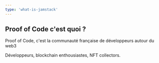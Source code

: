 ```yaml
---
type: 'what-is-jamstack'
---
```


## Proof of Code c'est quoi ?

Proof of Code, c'est la communauté française de développeurs autour du web3

Développeurs, blockchain enthousiastes, NFT collectors.
